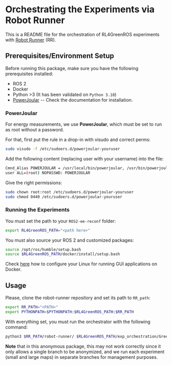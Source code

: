 # Orchestrating the Experiments via Robot Runner

This is a README file for the orchestration of RL4GreenROS experiments with [Robot Runner](https://github.com/IntelAgir-Research-Group/robot-runner/tree/distributed-rr) (RR). 

## Prerequisites/Environment Setup

Before running this package, make sure you have the following prerequisites installed:

- ROS 2
- Docker
- Python >3 (It has been validated on `Python 3.10`)
- [PowerJoular](https://github.com/joular/powerjoular) -- Check the documentation for installation.


### PowerJoular

For energy measurements, we use **PowerJoular**, which must be set to run as root without a password.

For that, first put the rule in a drop-in with visudo and correct perms:

```bash
sudo visudo -f /etc/sudoers.d/powerjoular-youruser
```

Add the following content (replacing user with your username) into the file:

```bash
Cmnd_Alias POWERJOULAR = /usr/local/bin/powerjoular, /usr/bin/powerjoular, /usr/bin/mv
user ALL=(root) NOPASSWD: POWERJOULAR
```

Give the right permissions:

```bash
sudo chown root:root /etc/sudoers.d/powerjoular-youruser
sudo chmod 0440 /etc/sudoers.d/powerjoular-youruser
```

### Running the Experiments

You must set the path to your `ROS2-ee-reconf` folder:

```bash
export RL4GreenROS_PATH="<path here>"
```

You must also source your ROS 2 and customized packages:

```bash
source /opt/ros/humble/setup.bash
source $RL4GreenROS_PATH/docker/install/setup.bash
```

Check [here](../../#running-gui-from-docker) how to configure your Linux for running GUI applications on Docker.

## Usage

Please, clone the robot-runner repository and set its path to `RR_path`:

```bash
export RR_PATH="<PATH>"
export PYTHONPATH=$PYTHONPATH:$RL4GreenROS_PATH:$RR_PATH
```

With everything set, you must run the orchestrator with the following command:

```bash
python3 $RR_PATH/robot-runner/ $RL4GreenROS_PATH/exp_orchestration/GreenROS-RR-reconf.py
```

**Note** that in this anonymous package, this may not work correctly since it only allows a single branch to be anonymized, and we run each experiment (small and large maps) in separate branches for management purposes.
